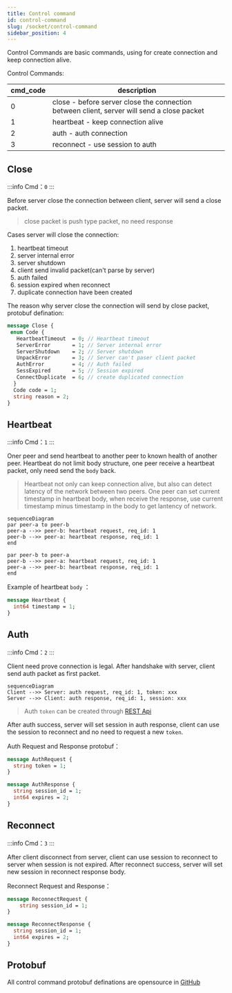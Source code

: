 ```yaml
---
title: Control command
id: control-command
slug: /socket/control-command
sidebar_position: 4
---
```


Control Commands are basic commands, using for create connection and keep connection alive.

Control Commands:

| cmd_code | description                                                                                |
| -------- | ------------------------------------------------------------------------------------------ |
| 0        | close - before server close the connection between client, server will send a close packet |
| 1        | heartbeat - keep connection alive                                                          |
| 2        | auth - auth connection                                                                     |
| 3        | reconnect - use session to auth                                                            |

## Close

:::info
Cmd：`0`
:::

Before server close the connection between client, server will send a close packet.

> close packet is push type packet, no need response

Cases server will close the connection:

1. heartbeat timeout
2. server internal error
3. server shutdown
4. client send invalid packet(can't parse by server)
5. auth failed
6. session expired when reconnect
7. duplicate connection have been created

The reason why server close the connection will send by close packet, protobuf defination:

```protobuf
message Close {
 enum Code {
   HeartbeatTimeout  = 0; // Heartbeat timeout
   ServerError       = 1; // Server internal error
   ServerShutdown    = 2; // Server shutdown
   UnpackError       = 3; // Server can't paser client packet
   AuthError         = 4; // Auth failed
   SessExpired       = 5; // Session expired
   ConnectDuplicate  = 6; // create duplicated connection
  }
  Code code = 1;
  string reason = 2;
}
```

## Heartbeat

:::info
Cmd：`1`
:::

Oner peer and send heartbeat to another peer to known health of another peer. Heartbeat do not limit body structure, one peer receive a heartbeat packet, only need send the `body` back.

> Heartbeat not only can keep connection alive, but also can detect latency of the network between two peers. One peer can set current timestamp in heartbeat body, when receive the response, use current timestamp minus timestamp in the body to get lantency of network.

```mermaid
sequenceDiagram
par peer-a to peer-b
peer-a -->> peer-b: heartbeat request, req_id: 1
peer-b -->> peer-a: heartbeat response, req_id: 1
end

par peer-b to peer-a
peer-b -->> peer-a: heartbeat request, req_id: 1
peer-a -->> peer-b: heartbeat response, req_id: 1
end
```

Example of heartbeat `body` ：

```protobuf
message Heartbeat {
  int64 timestamp = 1;
}
```

## Auth

:::info
Cmd：`2`
:::

Client need prove connection is legal. After handshake with server, client send auth packet as first packet.

```mermaid
sequenceDiagram
Client -->> Server: auth request, req_id: 1, token: xxx
Server -->> Client: auth response, req_id: 1, session: xxx

```

> Auth `token` can be created through [REST Api](./socket-token-api)

After auth success, server will set session in auth response, client can use the session to reconnect and no need to request a new `token`.

Auth Request and Response protobuf：

```protobuf
message AuthRequest {
  string token = 1;
}

message AuthResponse {
  string session_id = 1;
  int64 expires = 2;
}
```

## Reconnect

:::info
Cmd：`3`
:::

After client disconnect from server, client can use session to reconnect to server when session is not expired. After reconnect success, server will set new session in reconnect response body.

Reconnect Request and Response：

```protobuf
message ReconnectRequest {
    string session_id = 1;
}

message ReconnectResponse {
  string session_id = 1;
  int64 expires = 2;
}
```

## Protobuf

All control command protobuf definations are opensource in [GitHub](https://github.com/longbridgeapp/openapi-protobufs/blob/main/control/control.proto)
